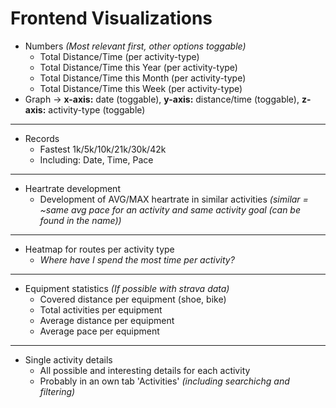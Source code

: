 # Frontend Visualizations

- Numbers *(Most relevant first, other options toggable)*
    - Total Distance/Time (per activity-type)
    - Total Distance/Time this Year (per activity-type)
    - Total Distance/Time this Month (per activity-type)
    - Total Distance/Time this Week (per activity-type)
- Graph -> **x-axis:** date (toggable), **y-axis:** distance/time (toggable), **z-axis:** activity-type (toggable)

---
 
- Records
    - Fastest 1k/5k/10k/21k/30k/42k
    - Including: Date, Time, Pace 

---

- Heartrate development
    - Development of AVG/MAX heartrate in similar activities *(similar = ~same avg pace for an activity and same activity goal (can be found in the name))*

---

- Heatmap for routes per activity type
    - *Where have I spend the most time per activity?*

---

- Equipment statistics *(If possible with strava data)*
    - Covered distance per equipment (shoe, bike)
    - Total activities per equipment
    - Average distance per equipment
    - Average pace per equipment

---

- Single activity details
    - All possible and interesting details for each activity
    - Probably in an own tab 'Activities' *(including searchichg and filtering)*